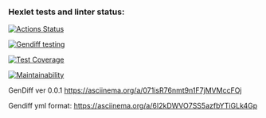 ### Hexlet tests and linter status:
[![Actions Status](https://github.com/NickyEnglish2/frontend-project-46/actions/workflows/hexlet-check.yml/badge.svg)](https://github.com/NickyEnglish2/frontend-project-46/actions)

[![Gendiff testing](https://github.com/NickyEnglish2/frontend-project-46/actions/workflows/gendiff.yml/badge.svg)](https://github.com/NickyEnglish2/frontend-project-46/actions/workflows/gendiff.yml)

[![Test Coverage](https://api.codeclimate.com/v1/badges/8d69c1f0af98b555f873/test_coverage)](https://codeclimate.com/github/NickyEnglish2/frontend-project-46/test_coverage)

[![Maintainability](https://api.codeclimate.com/v1/badges/8d69c1f0af98b555f873/maintainability)](https://codeclimate.com/github/NickyEnglish2/frontend-project-46/maintainability)

GenDiff ver 0.0.1
https://asciinema.org/a/071isR76nmt9n1F7jMVMccFOj

Gendiff yml format:
https://asciinema.org/a/6I2kDWVO7SS5azfbYTiGLk4Gp